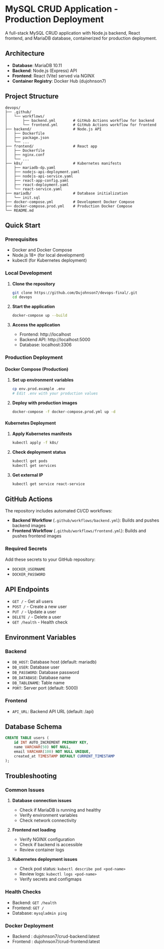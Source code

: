 # MySQL CRUD Application - Production Deployment

A full-stack MySQL CRUD application with Node.js backend, React frontend, and MariaDB database, containerized for production deployment.

## Architecture

- **Database**: MariaDB 10.11
- **Backend**: Node.js (Express) API
- **Frontend**: React (Vite) served via NGINX
- **Container Registry**: Docker Hub (dujohnson7)

## Project Structure

```
devops/
├── .github/
│   └── workflows/
│       ├── backend.yml        # GitHub Actions workflow for backend
│       └── frontend.yml       # GitHub Actions workflow for frontend
├── backend/                   # Node.js API
│   ├── Dockerfile
│   ├── package.json
│   └── ...
├── frontend/                  # React app
│   ├── Dockerfile
│   ├── nginx.conf
│   └── ...
├── k8s/                       # Kubernetes manifests
│   ├── mariadb-dp.yaml
│   ├── nodejs-api-deployment.yaml
│   ├── nodejs-api-service.yaml
│   ├── react-app-config.yaml
│   ├── react-deployment.yaml
│   └── react-service.yaml
├── mariadb/                   # Database initialization
│   └── init.sql
├── docker-compose.yml         # Development Docker Compose
├── docker-compose.prod.yml    # Production Docker Compose
└── README.md
```

## Quick Start

### Prerequisites

- Docker and Docker Compose
- Node.js 18+ (for local development)
- kubectl (for Kubernetes deployment)

### Local Development

1. **Clone the repository**
   ```bash
   git clone https://github.com/Dujohnson7/devops-final/.git
   cd devops
   ```

2. **Start the application**
   ```bash
   docker-compose up --build
   ```

3. **Access the application**
   - Frontend: http://localhost
   - Backend API: http://localhost:5000
   - Database: localhost:3306

### Production Deployment

#### Docker Compose (Production)

1. **Set up environment variables**
   ```bash
   cp env.prod.example .env
   # Edit .env with your production values
   ```

2. **Deploy with production images**
   ```bash
   docker-compose -f docker-compose.prod.yml up -d
   ```

#### Kubernetes Deployment

1. **Apply Kubernetes manifests**
   ```bash
   kubectl apply -f k8s/
   ```

2. **Check deployment status**
   ```bash
   kubectl get pods
   kubectl get services
   ```

3. **Get external IP**
   ```bash
   kubectl get service react-service
   ```

## GitHub Actions

The repository includes automated CI/CD workflows:

- **Backend Workflow** (`.github/workflows/backend.yml`): Builds and pushes backend images
- **Frontend Workflow** (`.github/workflows/frontend.yml`): Builds and pushes frontend images

### Required Secrets

Add these secrets to your GitHub repository:

- `DOCKER_USERNAME`
- `DOCKER_PASSWORD`

## API Endpoints

- `GET /` - Get all users
- `POST /` - Create a new user
- `PUT /` - Update a user
- `DELETE /` - Delete a user
- `GET /health` - Health check

## Environment Variables

### Backend
- `DB_HOST`: Database host (default: mariadb)
- `DB_USER`: Database user
- `DB_PASSWORD`: Database password
- `DB_DATABASE`: Database name
- `DB_TABLENAME`: Table name
- `PORT`: Server port (default: 5000)

### Frontend
- `API_URL`: Backend API URL (default: /api)

## Database Schema

```sql
CREATE TABLE users (
    id INT AUTO_INCREMENT PRIMARY KEY,
    name VARCHAR(50) NOT NULL,
    email VARCHAR(100) NOT NULL UNIQUE,
    created_at TIMESTAMP DEFAULT CURRENT_TIMESTAMP
);
```

## Troubleshooting

### Common Issues

1. **Database connection issues**
   - Check if MariaDB is running and healthy
   - Verify environment variables
   - Check network connectivity

2. **Frontend not loading**
   - Verify NGINX configuration
   - Check if backend is accessible
   - Review container logs

3. **Kubernetes deployment issues**
   - Check pod status: `kubectl describe pod <pod-name>`
   - Review logs: `kubectl logs <pod-name>`
   - Verify secrets and configmaps

### Health Checks

- Backend: `GET /health`
- Frontend: `GET /`
- Database: `mysqladmin ping`

### Docker Deployment
 - Backend :  dujohnson7/crud-backend:latest
 - Frontend :  dujohnson7/crud-frontend:latest
 
